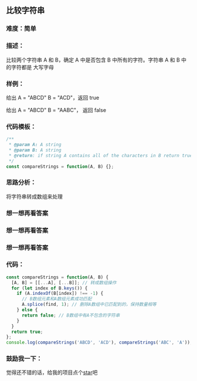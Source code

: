 ## 比较字符串

### 难度：简单

### 描述：

比较两个字符串 A 和 B，确定 A 中是否包含 B 中所有的字符。字符串 A 和 B 中的字符都是 大写字母

### 样例：

给出 A = "ABCD" B = "ACD"，返回 true

给出 A = "ABCD" B = "AABC"， 返回 false

### 代码模板：

```js
/**
 * @param A: A string
 * @param B: A string
 * @return: if string A contains all of the characters in B return true else return false
 */
const compareStrings = function(A, B) {};
```

### 思路分析：

将字符串转成数组来处理

### 想一想再看答案

### 想一想再看答案

### 想一想再看答案

### 代码：

```js
const compareStrings = function(A, B) {
  [A, B] = [[...A], [...B]]; // 转成数组操作
  for (let index of B.keys()) {
    if (A.indexOf(B[index]) !== -1) {
      // B数组元素和A数组元素成功匹配
      A.splice(find, 1); // 删除A数组中已匹配到的，保持数量相等
    } else {
      return false; // B数组中有A不包含的字符串
    }
  }
  return true;
};
console.log(compareStrings('ABCD', 'ACD'), compareStrings('ABC', 'A'));
```

### 鼓励我一下：

觉得还不错的话，给我的项目点个[star](https://github.com/OBKoro1/Brush_algorithm)吧